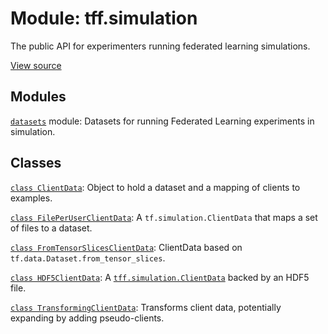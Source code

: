 <div itemscope itemtype="http://developers.google.com/ReferenceObject">
<meta itemprop="name" content="tff.simulation" />
<meta itemprop="path" content="Stable" />
</div>

# Module: tff.simulation

The public API for experimenters running federated learning simulations.

<a target="_blank" href="http://github.com/tensorflow/federated/tree/master/tensorflow_federated/python/simulation/__init__.py">View
source</a>

<!-- Placeholder for "Used in" -->

## Modules

[`datasets`](../tff/simulation/datasets.md) module: Datasets for running
Federated Learning experiments in simulation.

## Classes

[`class ClientData`](../tff/simulation/ClientData.md): Object to hold a dataset
and a mapping of clients to examples.

[`class FilePerUserClientData`](../tff/simulation/FilePerUserClientData.md): A
`tf.simulation.ClientData` that maps a set of files to a dataset.

[`class FromTensorSlicesClientData`](../tff/simulation/FromTensorSlicesClientData.md):
ClientData based on `tf.data.Dataset.from_tensor_slices`.

[`class HDF5ClientData`](../tff/simulation/HDF5ClientData.md): A
<a href="../tff/simulation/ClientData.md"><code>tff.simulation.ClientData</code></a>
backed by an HDF5 file.

[`class TransformingClientData`](../tff/simulation/TransformingClientData.md):
Transforms client data, potentially expanding by adding pseudo-clients.
